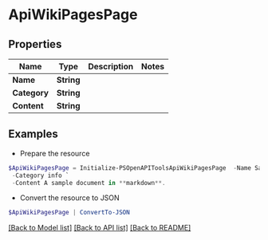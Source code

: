 # ApiWikiPagesPage
## Properties

Name | Type | Description | Notes
------------ | ------------- | ------------- | -------------
**Name** | **String** |  | 
**Category** | **String** |  | 
**Content** | **String** |  | 

## Examples

- Prepare the resource
```powershell
$ApiWikiPagesPage = Initialize-PSOpenAPIToolsApiWikiPagesPage  -Name Sample Doc `
 -Category info `
 -Content A sample document in **markdown**.
```

- Convert the resource to JSON
```powershell
$ApiWikiPagesPage | ConvertTo-JSON
```

[[Back to Model list]](../README.md#documentation-for-models) [[Back to API list]](../README.md#documentation-for-api-endpoints) [[Back to README]](../README.md)

